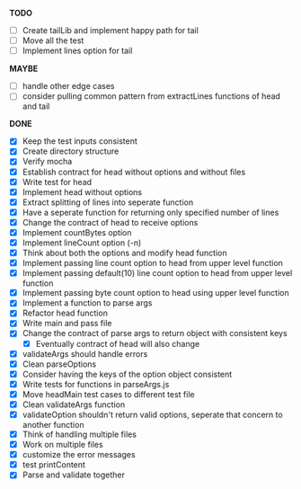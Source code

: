 **TODO**
- [ ] Create tailLib and implement happy path for tail
- [ ] Move all the test 
- [ ] Implement lines option for tail

**MAYBE**
- [ ] handle other edge cases
- [ ] consider pulling common pattern from extractLines functions of head and tail

**DONE**

- [x] Keep the test inputs consistent
- [x] Create directory structure
- [x] Verify mocha
- [x] Establish contract for head without options and without files
- [x] Write test for head
- [x] Implement head without options
- [x] Extract splitting of lines into seperate function
- [x] Have a seperate function for returning only specified number of lines 
- [x] Change the contract of head to receive options
- [x] Implement countBytes option
- [x] Implement lineCount option (-n)
- [x] Think about both the options and modify head function
- [x] Implement passing line count option to head from upper level function
- [x] Implement passing default(10) line count option to head from upper level function
- [x] Implement passing byte count option to head using upper level function
- [x] Implement a function to parse args
- [x] Refactor head function
- [x] Write main and pass file
- [x] Change the contract of parse args to return object with consistent keys
  - [x] Eventually contract of head will also change 
- [x] validateArgs should handle errors
- [x] Clean parseOptions
- [x] Consider having the keys of the option object consistent
- [x] Write tests for functions in parseArgs.js
- [x] Move headMain test cases to different test file
- [X] Clean validateArgs function
- [X] validateOption shouldn't return valid options, seperate that concern to another function
- [x] Think of handling multiple files
- [x] Work on multiple files
- [x] customize the error messages 
- [x] test printContent
- [x] Parse and validate together
